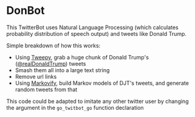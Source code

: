 # DonBot

This TwitterBot uses Natural Language Processing (which calculates probability distribution of speech output) and tweets like Donald Trump. 

Simple breakdown of how this works:
- Using [Tweepy](http://www.tweepy.org/), grab a huge chunk of Donald Trump's ([@realDonaldTrump](https://twitter.com/realDonaldTrump)) tweets
- Smash them all into a large text string
- Remove url links
- Using [Markovify](https://github.com/jsvine/markovify), build Markov models of DJT's tweets, and generate random tweets from that

This code could be adapted to imitate any other twitter user by changing the argument in the `go_twitbot_go` function declaration
